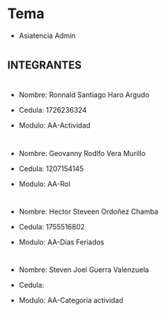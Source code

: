 # Tema

- Asiatencia Admin
#

## INTEGRANTES
#

- Nombre: Ronnald Santiago Haro Argudo

- Cedula: 1726236324

- Modulo: AA-Actividad

#
- Nombre: Geovanny Rodlfo Vera Murillo

- Cedula: 1207154145

- Modulo: AA-Rol
#
- Nombre: Hector Steveen Ordoñez Chamba

- Cedula: 1755516802

- Modulo: AA-Dias Feriados

#

- Nombre: Steven Joel Guerra Valenzuela

- Cedula:

- Modulo: AA-Categoria actividad
